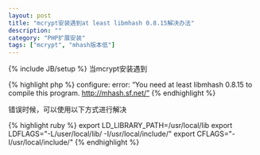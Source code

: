 ```yaml
---
layout: post
title: "mcrypt安装遇到at least libmhash 0.8.15解决办法"
description: ""
category: "PHP扩展安装"
tags: ["mcrypt", "mhash版本低"]
---
```

{% include JB/setup %}
当mcrypt安装遇到

{% highlight php %}
configure: error: “You need at least libmhash 0.8.15 to compile this program. http://mhash.sf.net/”
{% endhighlight %}

错误时候，可以使用以下方式进行解决

{% highlight ruby %}
export LD_LIBRARY_PATH=/usr/local/lib
export LDFLAGS="-L/user/local/lib/ -I/usr/local/include/"
export CFLAGS="-I/usr/local/include/"
{% endhighlight %}
